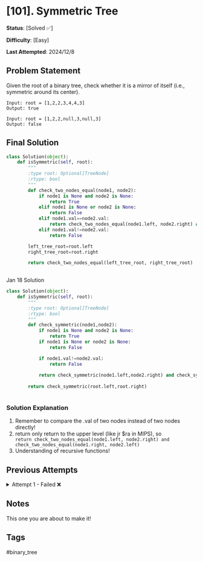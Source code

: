 # [101]. Symmetric Tree

**Status**: [Solved ✅]

**Difficulty**: [Easy]

**Last Attempted**: 2024/12/8

## Problem Statement

Given the root of a binary tree, check whether it is a mirror of itself (i.e., symmetric around its center).


```
Input: root = [1,2,2,3,4,4,3]
Output: true

Input: root = [1,2,2,null,3,null,3]
Output: false
```

## Final Solution

```python
class Solution(object):
    def isSymmetric(self, root):
        """
        :type root: Optional[TreeNode]
        :rtype: bool
        """
        def check_two_nodes_equal(node1, node2):
            if node1 is None and node2 is None:
                return True
            elif node1 is None or node2 is None:
                return False
            elif node1.val==node2.val:
                return check_two_nodes_equal(node1.left, node2.right) and check_two_nodes_equal(node1.right, node2.left)
            elif node1.val!=node2.val:
                return False

        left_tree_root=root.left
        right_tree_root=root.right

        return check_two_nodes_equal(left_tree_root, right_tree_root)
        
```

Jan 18 Solution

```python
class Solution(object):
    def isSymmetric(self, root):
        """
        :type root: Optional[TreeNode]
        :rtype: bool
        """
        def check_symmetric(node1,node2):
            if node1 is None and node2 is None:
                return True
            if node1 is None or node2 is None:
                return False

            if node1.val!=node2.val:
                return False
            
            return check_symmetric(node1.left,node2.right) and check_symmetric(node1.right,node2.left)
        
        return check_symmetric(root.left,root.right)
        
```

### Solution Explanation
1. Remember to compare the .val of two nodes instead of two nodes directly!
2. return only return to the upper level (like jr $ra in MIPS), so ```                return check_two_nodes_equal(node1.left, node2.right) and check_two_nodes_equal(node1.right, node2.left)```
3. Understanding of recursive functions!
   
## Previous Attempts

<details>
<summary>Attempt 1 - Failed ❌</summary>

```python
class Solution(object):
    def isSymmetric(self, root):
        """
        :type root: Optional[TreeNode]
        :rtype: bool
        """
        def check_two_nodes_equal(node1, node2):
            if node1 is None and node2 is None:
                return
            elif node1==node2:
                check_two_nodes_equal(node1.left, node2.right)
                check_two_nodes_equal(node1.right, node2.left)
            elif node1!=node2:
                return False

        left_tree_root=root.left
        right_tree_root=root.right

        check_two_nodes_equal(left_tree_root, right_tree_root)

        return True

        
```

### What Went Wrong
1. Remember to compare the .val of two nodes instead of two nodes directly!
2. return only return to the upper level (like jr $ra in MIPS), so ```                return check_two_nodes_equal(node1.left, node2.right) and check_two_nodes_equal(node1.right, node2.left)```
3. Understanding of recursive functions!

</details>

## Notes
This one you are about to make it!

## Tags
#binary_tree